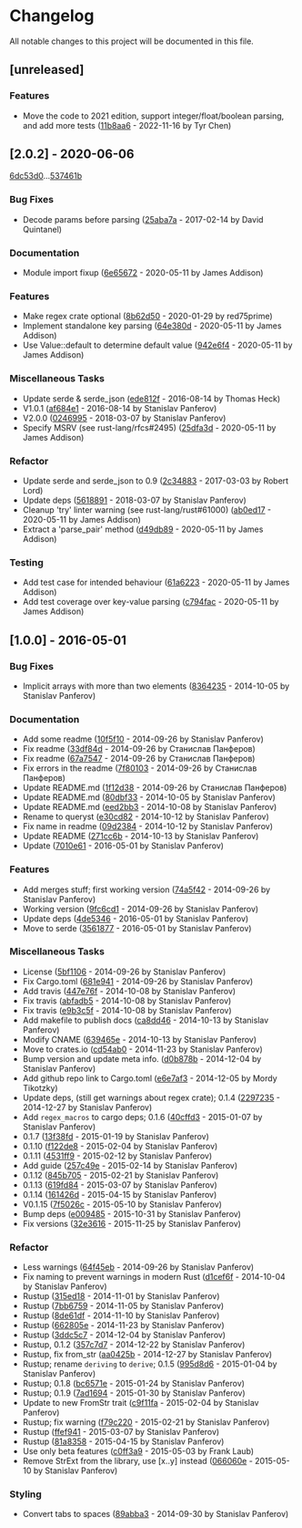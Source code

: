 # Changelog

All notable changes to this project will be documented in this file.

## [unreleased]

### Features

- Move the code to 2021 edition, support integer/float/boolean parsing, and add more tests ([11b8aa6](11b8aa6ba3f2bc50da580aa550e790815cdf4f09) - 2022-11-16 by Tyr Chen)

## [2.0.2] - 2020-06-06

[6dc53d0](6dc53d08f35679122fc6bcf1bfc416a849c79215)...[537461b](537461b030e291c96b49e6f43d5f218b9f2de89e)

### Bug Fixes

- Decode params before parsing ([25aba7a](25aba7af5793d89bc4fff1852aeddd5c4435787c) - 2017-02-14 by David Quintanel)

### Documentation

- Module import fixup ([6e65672](6e65672c6a212f9f30e4db5a9c3431a9f449b843) - 2020-05-11 by James Addison)

### Features

- Make regex crate optional ([8b62d50](8b62d5053e177d9f579267fee2b580c9298bb280) - 2020-01-29 by red75prime)
- Implement standalone key parsing ([64e380d](64e380d6e901ed8b83164fb0c91ba3e6cb1e1462) - 2020-05-11 by James Addison)
- Use Value::default to determine default value ([942e6f4](942e6f437a6e0054bf78e4d7fb0bbab7111683dd) - 2020-05-11 by James Addison)

### Miscellaneous Tasks

- Update serde & serde_json ([ede812f](ede812fdf43f74e1e2e186b64653a9706c20e88e) - 2016-08-14 by Thomas Heck)
- V1.0.1 ([af684e1](af684e14fba09e668532bf373dda44b640a317f2) - 2016-08-14 by Stanislav Panferov)
- V2.0.0 ([0246995](0246995025156d982b4a484acbec33add349e2ed) - 2018-03-07 by Stanislav Panferov)
- Specify MSRV (see rust-lang/rfcs#2495) ([25dfa3d](25dfa3d34038c602bdf665058169e45de9891326) - 2020-05-11 by James Addison)

### Refactor

- Update serde and serde_json to 0.9 ([2c34883](2c34883ee7c15657f2a395e7ce6aa71cc04e7733) - 2017-03-03 by Robert Lord)
- Update deps ([5618891](5618891f4fe7851b03e18f0aeac8c2fdcd5ae5e0) - 2018-03-07 by Stanislav Panferov)
- Cleanup 'try' linter warning (see rust-lang/rust#61000) ([ab0ed17](ab0ed17940a41bbedbba0390d01af7083eeee5fa) - 2020-05-11 by James Addison)
- Extract a 'parse_pair' method ([d49db89](d49db897442ee35dbc330b1b7a6f0d62783a4e1b) - 2020-05-11 by James Addison)

### Testing

- Add test case for intended behaviour ([61a6223](61a6223056a7d1419b0c1be1e6ee6eee73fc17d8) - 2020-05-11 by James Addison)
- Add test coverage over key-value parsing ([c794fac](c794faca0d14b9b70544871e1f8e7daeae47f55e) - 2020-05-11 by James Addison)

## [1.0.0] - 2016-05-01

### Bug Fixes

- Implicit arrays with more than two elements ([8364235](83642358923e7e585c390801e42ef7b3409664bc) - 2014-10-05 by Stanislav Panferov)

### Documentation

- Add some readme ([10f5f10](10f5f102f57dd7139a9877bac540e84e64ec224d) - 2014-09-26 by Stanislav Panferov)
- Fix readme ([33df84d](33df84d8e4f2cd4e5fa6fb0cce9ce78d294d0d83) - 2014-09-26 by Станислав Панферов)
- Fix readme ([67a7547](67a7547875544b33611a29ee60185bf6a82f9b6d) - 2014-09-26 by Станислав Панферов)
- Fix errors in the readme ([7f80103](7f80103c0aaa02354ab19c1f326100aca0e35af0) - 2014-09-26 by Станислав Панферов)
- Update README.md ([1f12d38](1f12d383f3ee704afef1e8c71d43761e81310a5b) - 2014-09-26 by Станислав Панферов)
- Update README.md ([80dbf33](80dbf33c6996e5b14958b9a94b8f00c91b3dcd2d) - 2014-10-05 by Stanislav Panferov)
- Update README.md ([eed2bb3](eed2bb30e1a5712af279de770e7cb2ddcf2ffe69) - 2014-10-08 by Stanislav Panferov)
- Rename to queryst ([e30cd82](e30cd82349f233bd68ac7faab95a4b69fd362c2d) - 2014-10-12 by Stanislav Panferov)
- Fix name in readme ([09d2384](09d2384ac85de471198509eeb7877beb75c4736e) - 2014-10-12 by Stanislav Panferov)
- Update README ([271cc6b](271cc6b909c9af61fe4523e132ad40bc0770843f) - 2014-10-13 by Stanislav Panferov)
- Update ([7010e61](7010e6108cfe1e4879397646c2b6ee997fdcd156) - 2016-05-01 by Stanislav Panferov)

### Features

- Add merges stuff; first working version ([74a5f42](74a5f4276ef1c7577e506936abeeffd122fb8e03) - 2014-09-26 by Stanislav Panferov)
- Working version ([9fc6cd1](9fc6cd1a4f7ef9cb8ad228acbf6c126b48564f9b) - 2014-09-26 by Stanislav Panferov)
- Update deps ([4de5346](4de53463ed4de5ed29cfcbe962d626a118de81a3) - 2016-05-01 by Stanislav Panferov)
- Move to serde ([3561877](356187734dfd211be828a940977813ce649eff6f) - 2016-05-01 by Stanislav Panferov)

### Miscellaneous Tasks

- License ([5bf1106](5bf1106f74f7df398c8d73e62da3ee9a9fbb39dd) - 2014-09-26 by Stanislav Panferov)
- Fix Cargo.toml ([681e941](681e9413ea9095280230e14602846ba95ac58559) - 2014-09-26 by Stanislav Panferov)
- Add travis ([447e76f](447e76f7a0e5436077e736ccec0ad763fe67e6c3) - 2014-10-08 by Stanislav Panferov)
- Fix travis ([abfadb5](abfadb5d4dd0f9fc6f95369ff40387d0d739d802) - 2014-10-08 by Stanislav Panferov)
- Fix travis ([e9b3c5f](e9b3c5fd3ae5195c0af4df1f951a62af5fcd3fe9) - 2014-10-08 by Stanislav Panferov)
- Add makefile to publish docs ([ca8dd46](ca8dd46967bd038ce188779080cbd3539978582b) - 2014-10-13 by Stanislav Panferov)
- Modify CNAME ([639465e](639465e5b1dba5fd908723bf929864979190e3f0) - 2014-10-13 by Stanislav Panferov)
- Move to crates.io ([cd54ab0](cd54ab0ef3d8e268eeea6e1026320e3a31ac998b) - 2014-11-23 by Stanislav Panferov)
- Bump version and update meta info. ([d0b878b](d0b878bc314cdc1377c5e31eee1c43efbb123760) - 2014-12-04 by Stanislav Panferov)
- Add github repo link to Cargo.toml ([e6e7af3](e6e7af3196c7f97d1ed632da5b8d5da9db02782d) - 2014-12-05 by Mordy Tikotzky)
- Update deps, (still get warnings about regex crate); 0.1.4 ([2297235](2297235db0147d5ba42548c42a0cb6acc6ebacd7) - 2014-12-27 by Stanislav Panferov)
- Add `regex_macros` to cargo deps; 0.1.6 ([40cffd3](40cffd3b42952ce6107fec28a5afa1a6cb1d4dc5) - 2015-01-07 by Stanislav Panferov)
- 0.1.7 ([13f38fd](13f38fd18f7227126fcfc5c0745840119f9d42ce) - 2015-01-19 by Stanislav Panferov)
- 0.1.10 ([f122de8](f122de8fc7dab2711e481a99de9263beff6e9455) - 2015-02-04 by Stanislav Panferov)
- 0.1.11 ([4531ff9](4531ff9f0332c99cb245cd1d7216639962659f7a) - 2015-02-12 by Stanislav Panferov)
- Add guide ([257c49e](257c49e46fd6d5f7bb8deb9f4107e9b03d55217f) - 2015-02-14 by Stanislav Panferov)
- 0.1.12 ([845b705](845b7054328e70d3c7a34534441122412fe4b045) - 2015-02-21 by Stanislav Panferov)
- 0.1.13 ([619fd84](619fd84b7775018eb53d4f1e454681c572aff7ab) - 2015-03-07 by Stanislav Panferov)
- 0.1.14 ([161426d](161426d3290fbd38b87d2c1bfed0e4c11862fc59) - 2015-04-15 by Stanislav Panferov)
- V0.1.15 ([7f5026c](7f5026cb96fa41057cfed54f605b38d43cb2a420) - 2015-05-10 by Stanislav Panferov)
- Bump deps ([e009485](e009485d0411ca3fe0e258c9a279aef3f8747e4a) - 2015-10-31 by Stanislav Panferov)
- Fix versions ([32e3616](32e3616a4617dc4b4a8cc9f59f000c2b3871394a) - 2015-11-25 by Stanislav Panferov)

### Refactor

- Less warnings ([64f45eb](64f45eb39801e3089ee1c5246c9718bd84967fb2) - 2014-09-26 by Stanislav Panferov)
- Fix naming to prevent warnings in modern Rust ([d1cef6f](d1cef6fdd494c8bb52026a4a87e78003dad79742) - 2014-10-04 by Stanislav Panferov)
- Rustup ([315ed18](315ed18e67bd4e216e13f3c4463cfd96c4b190f9) - 2014-11-01 by Stanislav Panferov)
- Rustup ([7bb6759](7bb675912aa6f9ffe533d8aa013f0125781218d7) - 2014-11-05 by Stanislav Panferov)
- Rustup ([8de61df](8de61dfc631f8f7f966ff73b5ede91c6315aa7c0) - 2014-11-10 by Stanislav Panferov)
- Rustup ([662805e](662805e517bd2504b6a84befee796a28a03a7b9b) - 2014-11-23 by Stanislav Panferov)
- Rustup ([3ddc5c7](3ddc5c7c219ffed307063f333b22f98d05093d8e) - 2014-12-04 by Stanislav Panferov)
- Rustup, 0.1.2 ([357c7d7](357c7d75fa5a347441e24121e0ef188a8bcadb90) - 2014-12-22 by Stanislav Panferov)
- Rustup, fix from_str ([aa0425b](aa0425b63e08dfade17d5a7fc826450d976fcc16) - 2014-12-27 by Stanislav Panferov)
- Rustup; rename `deriving` to `derive`; 0.1.5 ([995d8d6](995d8d61283112217d4b09116bca6117705da1d7) - 2015-01-04 by Stanislav Panferov)
- Rustup; 0.1.8 ([bc6571e](bc6571e7bcca114f881e758bd940cf34275438af) - 2015-01-24 by Stanislav Panferov)
- Rustup; 0.1.9 ([7ad1694](7ad169408959168ccaa2f2fa56f4600e13d35d4d) - 2015-01-30 by Stanislav Panferov)
- Update to new FromStr trait ([c9f11fa](c9f11fa1ec0925406a859a06d69a61719c46053d) - 2015-02-04 by Stanislav Panferov)
- Rustup; fix warning ([f79c220](f79c220eb0671f9dd95aa225cf5c924a076d5fa8) - 2015-02-21 by Stanislav Panferov)
- Rustup ([ffef941](ffef941cf67942b1971f005598d25a8529903c69) - 2015-03-07 by Stanislav Panferov)
- Rustup ([81a8358](81a83585d9c79563ecbb29d16cea8913d84ee51b) - 2015-04-15 by Stanislav Panferov)
- Use only beta features ([c0ff3a9](c0ff3a93f539eb1687480198b474b79a51874a20) - 2015-05-03 by Frank Laub)
- Remove StrExt from the library, use [x..y] instead ([066060e](066060e7ab846b80b133d1c5284b9c974f0ee84f) - 2015-05-10 by Stanislav Panferov)

### Styling

- Convert tabs to spaces ([89abba3](89abba398b051b31507d3cdd4d96a77cdc724a57) - 2014-09-30 by Stanislav Panferov)

<!-- generated by git-cliff -->
